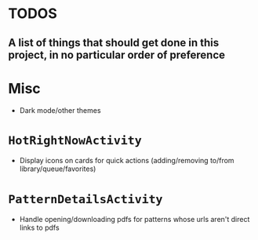 # TODOS
A list of things that should get done in this project, in no particular order of preference
---

# Misc
  - Dark mode/other themes

# `HotRightNowActivity`
  - Display icons on cards for quick actions (adding/removing to/from library/queue/favorites)

# `PatternDetailsActivity`
  - Handle opening/downloading pdfs for patterns whose urls aren't direct links to pdfs